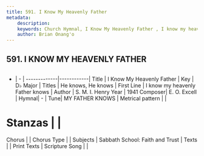 ```yaml
---
title: 591. I Know My Heavenly Father 
metadata:
    description: 
    keywords: Church Hymnal, I Know My Heavenly Father , I know my heavenly Father knows, He knows, He knows
    author: Brian Onang'o
---
```



## 591. I KNOW MY HEAVENLY FATHER 

```txt

```

- |   -  |
-------------|------------|
Title | I Know My Heavenly Father  |
Key | D♭ Major |
Titles | He knows, He knows |
First Line | I know my heavenly Father knows |
Author | S. M. I. Henry
Year | 1941
Composer| E. O. Excell |
Hymnal|  - |
Tune| MY FATHER KNOWS |
Metrical pattern | |
# Stanzas |  |
Chorus |  |
Chorus Type |  |
Subjects | Sabbath School: Faith and Trust |
Texts |  |
Print Texts | 
Scripture Song |  |
  
